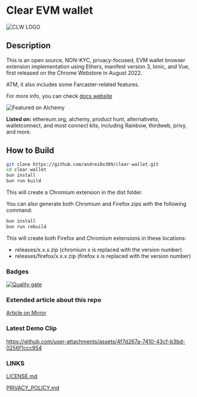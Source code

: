 # Clear EVM wallet

![CLW LOGO](/public/assets/extension-icon/wallet_128.png?raw=true "CLW LOGO")

## Description

This is an open source, NON-KYC, privacy-focused, EVM wallet browser extension implementation using Ethers, manifest version 3, Ionic, and Vue, first released on the Chrome Webstore in August 2022.

ATM, it also includes some Farcaster-related features.

For more info, you can check [docs website](https://clear-wallet.flashsoft.eu)

![Featured on Alchemy](/repo_res/alchemy.png?raw=true "Featured on Alchemy")

**Listed on:** ethereum.org, alchemy, product hunt, alternativeto, walletconnect, and most connect kits, including Rainbow, thirdweb, privy, and more.

## How to Build

```bash
git clone https://github.com/andrei0x309/clear-wallet.git
cd clear-wallet
bun install
bun run build
```

This will create a Chromium extension in the dist folder.

You can also generate both Chromium and Firefox zips with the following command:

```bash
bun install
bun run rebuild
```

This will create both Firefox and Chromium extensions in these locations:

- releases/x.x.x.zip (chromium x is replaced with the version number)
- releases/firefox/x.x.x.zip (firefox x is replaced with the version number)

<!-- [![Clear EVM Wallet (CLW) - Open source EVM wallet that implements meta mask API. | Product Hunt](https://api.producthunt.com/widgets/embed-image/v1/featured.svg?post_id=381026&theme=dark)](https://www.producthunt.com/posts/clear-evm-wallet-clw?utm_source=badge-featured&utm_medium=badge&utm_souce=badge-clear-evm-wallet-clw) -->

### Badges

[![Quality gate](https://sonarcloud.io/api/project_badges/quality_gate?project=andrei0x309_clear-wallet)](https://sonarcloud.io/summary/new_code?id=andrei0x309_clear-wallet)

### Extended article about this repo

[Article on Mirror](https://mirror.xyz/andrei0x309.eth/9nc8UXrGIGOvz694ZY2gouS1JM9L8-Z8ITLNtirqD6Q)

### Latest Demo Clip
<!-- markdownlint-disable MD034 -->
https://github.com/user-attachments/assets/4f7d267a-7410-43cf-b3bd-0256f1ccc954

### LINKS

[LICENSE.md](LICENSE.md)

[PRIVACY_POLICY.md](PRIVACY_POLICY.md)
